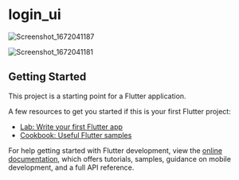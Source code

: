 # login_ui
![Screenshot_1672041187](https://user-images.githubusercontent.com/99180967/209521260-85c1ddf8-cb06-4c6b-82a0-16dc41e4a638.png)

![Screenshot_1672041181](https://user-images.githubusercontent.com/99180967/209521290-6349c019-3df6-42f0-ac66-8a79e23f8f20.png)


## Getting Started

This project is a starting point for a Flutter application.

A few resources to get you started if this is your first Flutter project:

- [Lab: Write your first Flutter app](https://docs.flutter.dev/get-started/codelab)
- [Cookbook: Useful Flutter samples](https://docs.flutter.dev/cookbook)

For help getting started with Flutter development, view the
[online documentation](https://docs.flutter.dev/), which offers tutorials,
samples, guidance on mobile development, and a full API reference.
